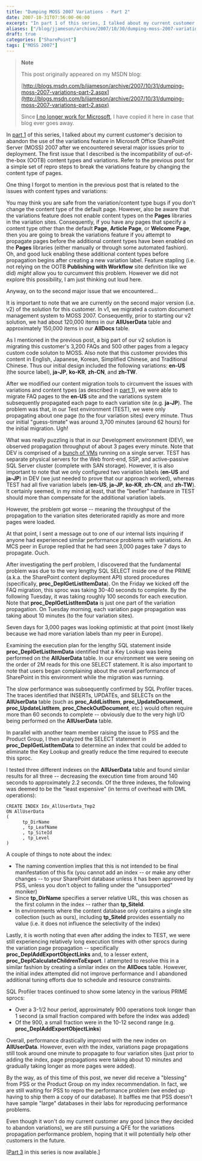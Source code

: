 ```yaml
---
title: "Dumping MOSS 2007 Variations - Part 2"
date: 2007-10-31T07:56:00-06:00
excerpt: "In part 1 of this series, I talked about my current customer's decision to abandon the use of the variations feature in Microsoft Office SharePoint Server (MOSS) 2007 after we encountered several major issues prior to deployment. The first issue that..."
aliases: ["/blog/jjameson/archive/2007/10/30/dumping-moss-2007-variations-part-2.aspx", "/blog/jjameson/archive/2007/10/31/dumping-moss-2007-variations-part-2.aspx"]
draft: true
categories: ["SharePoint"]
tags: ["MOSS 2007"]
---
```


> **Note**
>
> This post originally appeared on my MSDN blog:
>
> [http://blogs.msdn.com/b/jjameson/archive/2007/10/31/dumping-moss-2007-variations-part-2.aspx](http://blogs.msdn.com/b/jjameson/archive/2007/10/31/dumping-moss-2007-variations-part-2.aspx)
>
> Since
> [I no longer work for Microsoft](/blog/jjameson/2011/09/02/last-day-with-microsoft),
> I have copied it here in case that blog ever goes away.

In [part 1](/blog/jjameson/2007/10/30/dumping-moss-2007-variations-part-1) of
this series, I talked about my current customer's decision to abandon the use of
the variations feature in Microsoft Office SharePoint Server (MOSS) 2007 after
we encountered several major issues prior to deployment. The first issue that I
described is the incompatibility of out-of-the-box (OOTB) content types and
variations. Refer to the previous post for a simple set of repro steps to break
the variations feature by changing the content type of pages.

One thing I forgot to mention in the previous post that is related to the issues
with content types and variations:

You may think you are safe from the variation/content type bugs if you don't
change the content type of the default page. However, also be aware that the
variations feature does not enable content types on the **Pages** libraries in
the variation sites. Consequently, if you have any pages that specify a content
type other than the default **Page**, **Article Page**, or **Welcome Page**,
then you are going to break the variations feature if you attempt to propagate
pages before the additional content types have been enabled on the **Pages**
libraries (either manually or through some automated fashion). Oh, and good luck
enabling these additional content types before propagation begins after creating
a new variation label. Feature stapling (i.e. not relying on the OOTB
**Publishing with Workflow** site definition like we did) *might* allow you to
curcumvent this problem. However we did not explore this possibility, I am just
thinking out loud here.

Anyway, on to the second major issue that we encountered...

It is important to note that we are currently on the second major version (i.e.
v2) of the solution for this customer. In v1, we migrated a custom document
management system to MOSS 2007. Consequently, prior to starting our v2 solution,
we had about 120,000 items in our **AllUserData** table and approximately
150,000 items in our **AllDocs** table.

As I mentioned in the previous post, a big part of our v2 solution is migrating
this customer's 3,200 FAQs and 500 other pages from a legacy custom code soluton
to MOSS. Also note that this customer provides this content in English,
Japanese, Korean, Simplified Chinese, and Traditional Chinese. Thus our initial
design included the following variations: **en-US** (the source label),
**ja-JP**, **ko-KR**, **zh-CN**, and **zh-TW**.

After we modified our content migration tools to circumvent the issues with
variations and content types (as described in
[part 1](/blog/jjameson/2007/10/30/dumping-moss-2007-variations-part-1)), we
were able to migrate FAQ pages to the **en-US** site and the variations system
subsequently propagated each page to each variation site (e.g. **ja-JP**). The
problem was that, in our Test environment (TEST), we were only propagating about
one page (to the four variation sites) every minute. Thus our initial
"guess-timate" was around 3,700 minutes (around 62 hours) for the initial
migration. Ugh!

What was really puzzling is that in our Development environment (DEV), we
observed propagation throughput of about 3 pages every minute. Note that DEV is
comprised of a
[bunch of VMs](/blog/jjameson/2007/06/09/moss-development-environment-and-windows-update-bug)
running on a single server. TEST has separate physical servers for the Web
front-end, SSP, and active-passive SQL Server cluster (complete with SAN
storage). However, it is also important to note that we only configured two
variation labels (**en-US** and **ja-JP**) in DEV (we just needed to prove that
our approach worked), whereas TEST had all five variation labels (**en-US**,
**ja-JP**, **ko-KR**, **zh-CN**, and **zh-TW**). It certainly seemed, in my mind
at least, that the "beefier" hardware in TEST should more than compensate for
the additional variation labels.

However, the problem got worse -- meaning the throughput of the propagation to
the variation sites deteriorated rapidly as more and more pages were loaded.

At that point, I sent a message out to one of our internal lists inquiring if
anyone had experienced similar performance problems with variations. An MCS peer
in Europe replied that he had seen 3,000 pages take 7 days to propagate. Ouch.

After investigating the perf problem, I discovered that the fundamental problem
was due to the very lengthy SQL SELECT inside one of the PRIME (a.k.a. the
SharePoint content deployment API) stored procedures (specifically,
**proc\_DeplGetListItemData**). On the Friday we kicked off the FAQ migration,
this sproc was taking 30-40 seconds to complete. By the following Tuesday, it
was taking roughly 100 seconds for each execution. Note that
**proc\_DeplGetListItemData** is just one part of the variation propagation. On
Tuesday morning, each variation page propagation was taking about 10 minutes (to
the four variation sites).

Seven days for 3,000 pages was looking optimistic at that point (most likely
because we had more variation labels than my peer in Europe).

Examining the execution plan for the lengthy SQL statement inside
**proc\_DeplGetListItemData** identified that a Key Lookup was being performed
on the **AllUserData** table. In our environment we were seeing on the order of
2M reads for this one SELECT statement. It is also important to note that users
began complaining about the overall performance of SharePoint in this
environment while the migration was running.

The slow performance was subsequently confirmed by SQL Profiler traces. The
traces identified that INSERTs, UPDATEs, and SELECTs on the **AllUserData**
table (such as **proc\_AddListItem**, **proc\_UpdateDocument**,
**proc\_UpdateListItem**, **proc\_CheckOutDocument**, etc.) would often require
more than 60 seconds to complete -- obviously due to the very high I/O being
performed on the **AllUserData** table.

In parallel with another team member raising the issue to PSS and the Product
Group, I then analyzed the SELECT statement in **proc\_DeplGetListItemData** to
determine an index that could be added to eliminate the Key Lookup and greatly
reduce the time required to execute this sproc.

I tested three different indexes on the **AllUserData** table and found similar
results for all three -- decreasing the execution time from around 140 seconds
to approximately 2.2 seconds. Of the three indexes, the following was deemed to
be the "least expensive" (in terms of overhead with DML operations):

```
CREATE INDEX Idx_AllUserData_Tmp2
ON AllUserData
(
      tp_DirName
      , tp_LeafName
      , tp_SiteId
      , tp_Level
)
```

A couple of things to note about the index:

- The naming convention implies that this is not intended to be final
  manifestation of this fix (you cannot add an index -- or make any other
  changes -- to your SharePoint database unless it has been approved by PSS,
  unless you don't object to falling under the "unsupported" moniker)
- Since **tp\_DirName** specifies a server relative URL, this was chosen as the
  first column in the index -- rather than **tp\_SiteId**.
- In environments where the content database only contains a single site
  collection (such as ours), including **tp\_SiteId** provides essentially no
  value (i.e. it does not influence the selectivity of the index)

Lastly, it is worth noting that even after adding the index to TEST, we were
still experiencing relatively long execution times with other sprocs during the
variation page propagation -- specifically **proc\_DeplAddExportObjectLinks**
and, to a lesser extent, **proc\_DeplCalculateChildrenToExport**. I attempted to
resolve this in a similar fashion by creating a similar index on the **AllDocs**
table. However, the initial index attempted did not improve performance and I
abandoned additional tuning efforts due to schedule and resource constraints.

SQL Profiler traces continued to show some latency in the various PRIME sprocs:

- Over a 3-1/2 hour period, approximately 900 operations took longer than 1
  second (a small fraction compared with before the index was added)
- Of the 900, a small fraction were in the 10-12 second range (e.g.
  **proc\_DeplAddExportObjectLinks**)

Overall, performance drastically improved with the new index on **AllUserData**.
However, even with the index, variations page propagations still took around one
minute to propagate to four variation sites (just prior to adding the index,
page propagations were taking about 10 minutes and gradually taking longer as
more pages were added).

By the way, as of this time of this post, we never did receive a "blessing" from
PSS or the Product Group on my index recommendation. In fact, we are still
waiting for PSS to repro the performance problem (we ended up having to ship
them a copy of our database). It baffles me that PSS doesn't have sample "large"
databases in their labs for reproducing performance problems.

Even though it won't do my current customer any good (since they decided to
abandon variations), we are still pursuing a QFE for the variations propagation
performance problem, hoping that it will potentially help other customers in the
future.

[[Part 3](/blog/jjameson/2007/11/02/dumping-moss-2007-variations-part-3) in this
series is now available.]

